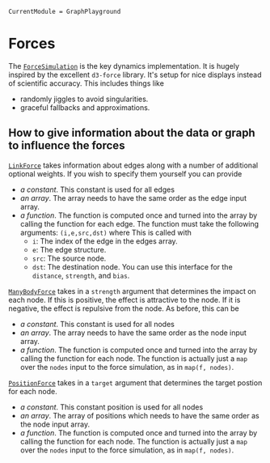 ```@meta
CurrentModule = GraphPlayground
```

# Forces

The [`ForceSimulation`](@ref) is the key dynamics implementation. It is hugely inspired
by the excellent `d3-force` library. It's setup for nice displays instead
of scientific accuracy. This includes things like
- randomly jiggles to avoid singularities. 
- graceful fallbacks and approximations.

## How to give information about the data or graph to influence the forces

[`LinkForce`](@ref) takes information about edges along with a number of 
additional optional weights. If you wish to specify them yourself you can 
provide

- *a constant*. This constant is used for all edges
- *an array*. The array needs to have the same order as the edge input array. 
- *a function*. The function is computed once and turned into the array by calling
  the function for each edge. The function must take the following arguments:
    `(i,e,src,dst)` where
    This is called with 
    - `i`: The index of the edge in the edges array.
    - `e`: The edge structure.
    - `src`: The source node.
    - `dst`: The destination node.
You can use this interface for the `distance`, `strength`, and `bias`. 

[`ManyBodyForce`](@ref) takes in a `strength` argument that determines
the impact on each node. If this is positive, the effect
is attractive to the node. If it is negative, the effect is repulsive 
from the node. As before, this can be 
- *a constant*. This constant is used for all nodes
- *an array*. The array needs to have the same order as the node input array. 
- *a function*. The function is computed once and turned into the array by calling
  the function for each node. The function is actually just a `map` over the 
  `nodes` input to the force simulation, as in `map(f, nodes)`. 

[`PositionForce`](@ref) takes in a `target` argument that determines
the target postion for each node. 
- *a constant*. This constant position is used for all nodes
- *an array*. The array of positions which needs to have the same order 
  as the node input array. 
- *a function*. The function is computed once and turned into the array by calling
  the function for each node. The function is actually just a `map` over the 
  `nodes` input to the force simulation, as in `map(f, nodes)`. 




